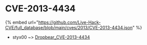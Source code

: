 # CVE-2013-4434
{% embed url="https://github.com/Live-Hack-CVE/full_database/blob/main/cves/2013/CVE-2013-4434.json" %}

* styx00 ~> [Dropbear_CVE-2013-4434](https://www.alice-snow.ru/2013/database/cve-2013-4434/dropbear_cve-2013-4434-styx00)